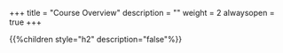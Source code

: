 +++
title = "Course Overview"
description = ""
weight = 2
alwaysopen = true
+++

{{%children style="h2" description="false"%}}

